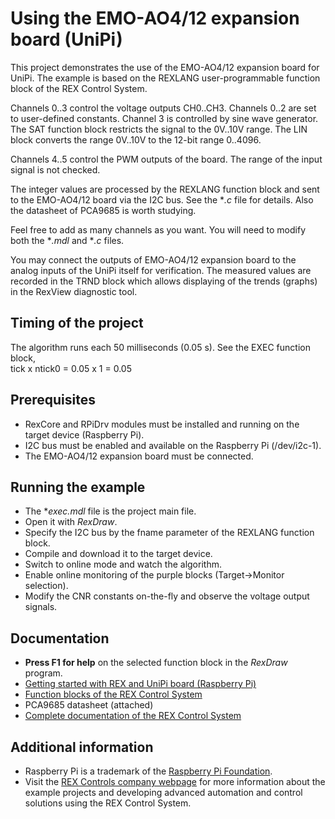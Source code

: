﻿Using the EMO-AO4/12 expansion board (UniPi) 
============================================

This project demonstrates the use of the EMO-AO4/12 expansion board for UniPi.
The example is based on the REXLANG user-programmable function block of the REX
Control System. 

Channels 0..3 control the voltage outputs CH0..CH3. Channels 0..2 are set to 
user-defined constants. Channel 3 is controlled by sine wave generator. The SAT 
function block restricts the signal to the 0V..10V range. The LIN block converts 
the range 0V..10V to the 12-bit range 0..4096.  

Channels 4..5 control the PWM outputs of the board. The range of the input 
signal is not checked.

The integer values are processed by the REXLANG function block and sent to the 
EMO-AO4/12 board via the I2C bus. See the **.c* file for details. Also the 
datasheet of PCA9685 is worth studying.

Feel free to add as many channels as you want. You will need to modify both the 
**.mdl* and **.c* files.

You may connect the outputs of EMO-AO4/12 expansion board to the analog inputs 
of the UniPi itself for verification. The measured values are recorded in the 
TRND block which allows displaying of the trends (graphs) in the RexView 
diagnostic tool. 

## Timing of the project ##

The algorithm runs each 50 milliseconds (0.05 s). See the EXEC function block,  
tick x ntick0 = 0.05 x 1 = 0.05 

## Prerequisites ##
- RexCore and RPiDrv modules must be installed and running on the target device 
(Raspberry Pi).
- I2C bus must be enabled and available on the Raspberry Pi (/dev/i2c-1).
- The EMO-AO4/12 expansion board must be connected.

## Running the example ##
- The **exec.mdl* file is the project main file.
- Open it with *RexDraw*.
- Specify the I2C bus by the fname parameter of the REXLANG function block.
- Compile and download it to the target device.
- Switch to online mode and watch the algorithm.
- Enable online monitoring of the purple blocks (Target->Monitor selection).
- Modify the CNR constants on-the-fly and observe the voltage output signals.

## Documentation ##

- **Press F1 for help** on the selected function block in the *RexDraw* program.
- [Getting started with REX and UniPi board (Raspberry Pi)](https://www.rexcontrols.com/media/2.50.1/doc/ENGLISH/MANUALS/RexGettingStarted/RexGettingStarted_UniPi_ENG.html)
- [Function blocks of the REX Control System](https://www.rexcontrols.com/media/2.50.1/doc/ENGLISH/MANUALS/BRef/BRef_ENG.html)
- PCA9685 datasheet (attached)
- [Complete documentation of the REX Control System](http://www.rexcontrols.com/documentation-and-support)

## Additional information ##

- Raspberry Pi is a trademark of the [Raspberry Pi Foundation](http://www.raspberrypi.org).
- Visit the [REX Controls company webpage](http://www.rexcontrols.com) 
for more information about the example projects and developing advanced 
automation and control solutions using the REX Control System.


